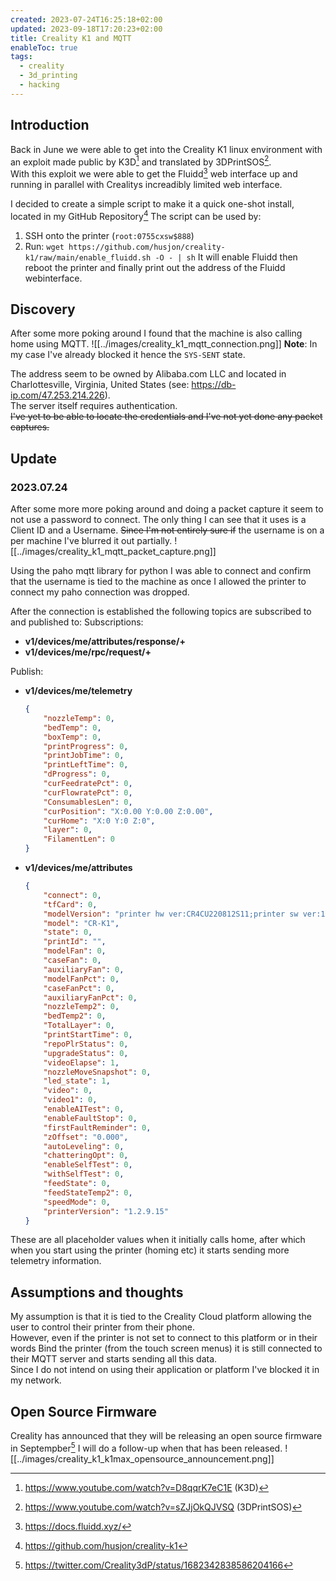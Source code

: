 ```yaml
---
created: 2023-07-24T16:25:18+02:00
updated: 2023-09-18T17:20:23+02:00
title: Creality K1 and MQTT
enableToc: true
tags:
  - creality
  - 3d_printing
  - hacking
---
```

## Introduction
Back in June we were able to get into the Creality K1 linux environment with an exploit made public by K3D[^k3d] and translated by 3DPrintSOS[^3dprintsos].  
With this exploit we were able to get the Fluidd[^fluidd] web interface up and running in parallel with Crealitys increadibly limited web interface.

I decided to create a simple script to make it a quick one-shot install, located in my GitHub Repository[^github_repo]
The script can be used by:
1. SSH onto the printer (`root:0755cxsw$888`)
2. Run: `wget https://github.com/husjon/creality-k1/raw/main/enable_fluidd.sh -O - | sh`
It will enable Fluidd then reboot the printer and finally print out the address of the Fluidd webinterface.

## Discovery
After some more poking around I found that the machine is also calling home using MQTT.
![[../images/creality_k1_mqtt_connection.png]]
**Note**: In my case I've already blocked it hence the `SYS-SENT` state.

The address seem to be owned by Alibaba.com LLC and located in Charlottesville, Virginia, United States (see: https://db-ip.com/47.253.214.226).  
The server itself requires authentication.  
~~I've yet to be able to locate the credentials and I've not yet done any packet captures.~~

## Update
### 2023.07.24
After some more more poking around and doing a packet capture it seem to not use a password to connect. 
The only thing I can see that it uses is a Client ID and a Username.
~~Since I'm not entirely sure if~~ the username is on a per machine I've blurred it out partially.
![[../images/creality_k1_mqtt_packet_capture.png]]

Using the paho mqtt library for python I was able to connect and confirm that the username is tied to the machine as once I allowed the printer to connect my paho connection was dropped.


After the connection is established the following topics are subscribed to and published to:
Subscriptions:
* **v1/devices/me/attributes/response/+**
* **v1/devices/me/rpc/request/+**

Publish:
* **v1/devices/me/telemetry**
  ```json
  {
      "nozzleTemp": 0,
      "bedTemp": 0,
      "boxTemp": 0,
      "printProgress": 0,
      "printJobTime": 0,
      "printLeftTime": 0,
      "dProgress": 0,
      "curFeedratePct": 0,
      "curFlowratePct": 0,
      "ConsumablesLen": 0,
      "curPosition": "X:0.00 Y:0.00 Z:0.00",
      "curHome": "X:0 Y:0 Z:0",
      "layer": 0,
      "FilamentLen": 0
  }
  ```
* **v1/devices/me/attributes**
  ```json
  {
      "connect": 0,
      "tfCard": 0,
      "modelVersion": "printer hw ver:CR4CU220812S11;printer sw ver:1.2.9.15;DWIN hw ver:;DWIN sw ver:;",
      "model": "CR-K1",
      "state": 0,
      "printId": "",
      "modelFan": 0,
      "caseFan": 0,
      "auxiliaryFan": 0,
      "modelFanPct": 0,
      "caseFanPct": 0,
      "auxiliaryFanPct": 0,
      "nozzleTemp2": 0,
      "bedTemp2": 0,
      "TotalLayer": 0,
      "printStartTime": 0,
      "repoPlrStatus": 0,
      "upgradeStatus": 0,
      "videoElapse": 1,
      "nozzleMoveSnapshot": 0,
      "led_state": 1,
      "video": 0,
      "video1": 0,
      "enableAITest": 0,
      "enableFaultStop": 0,
      "firstFaultReminder": 0,
      "zOffset": "0.000",
      "autoLeveling": 0,
      "chatteringOpt": 0,
      "enableSelfTest": 0,
      "withSelfTest": 0,
      "feedState": 0,
      "feedStateTemp2": 0,
      "speedMode": 0,
      "printerVersion": "1.2.9.15"
  }
  
  ```

These are all placeholder values when it initially calls home, after which when you start using the printer (homing etc) it starts sending more telemetry information.

## Assumptions and thoughts
My assumption is that it is tied to the Creality Cloud platform allowing the user to control their printer from their phone.  
However, even if the printer is not set to connect to this platform or in their words Bind the printer (from the touch screen menus) it is still connected to their MQTT server and starts sending all this data.  
Since I do not intend on using their application or platform I've blocked it in my network.


## Open Source Firmware
Creality has announced that they will be releasing an open source firmware in Septempber[^creality_twitter_opensource] I will do a follow-up when that has been released.
![[../images/creality_k1_k1max_opensource_announcement.png]]

[^fluidd]: https://docs.fluidd.xyz/
[^k3d]: https://www.youtube.com/watch?v=D8qqrK7eC1E (K3D)
[^3dprintsos]: https://www.youtube.com/watch?v=sZJjOkQJVSQ (3DPrintSOS)
[^github_repo]: https://github.com/husjon/creality-k1
[^creality_twitter_opensource]: https://twitter.com/Creality3dP/status/1682342838586204166